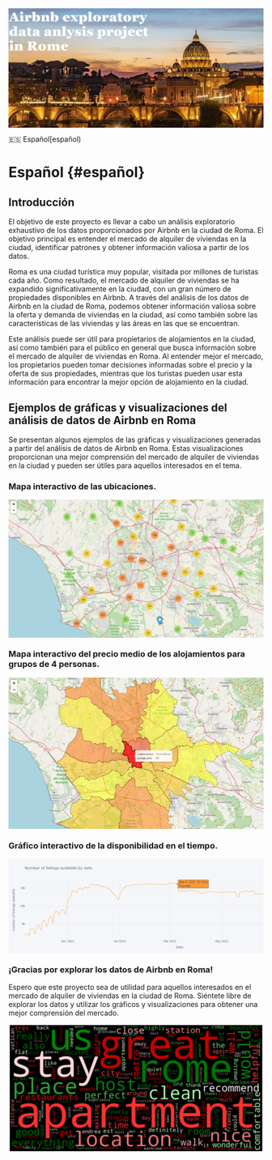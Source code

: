 <img src="image/front_page.PNG" style="display: block; margin: auto;">

:es:
Español[español)

# Español {#español}

## Introducción

El objetivo de este proyecto es llevar a cabo un análisis exploratorio exhaustivo de los datos proporcionados por Airbnb en la ciudad de Roma. El objetivo principal es entender el mercado de alquiler de viviendas en la ciudad, identificar patrones y obtener información valiosa a partir de los datos.

Roma es una ciudad turística muy popular, visitada por millones de turistas cada año. Como resultado, el mercado de alquiler de viviendas se ha expandido significativamente en la ciudad, con un gran número de propiedades disponibles en Airbnb. A través del análisis de los datos de Airbnb en la ciudad de Roma, podemos obtener información valiosa sobre la oferta y demanda de viviendas en la ciudad, así como también sobre las características de las viviendas y las áreas en las que se encuentran.

Este análisis puede ser útil para propietarios de alojamientos en la ciudad, así como también para el público en general que busca información sobre el mercado de alquiler de viviendas en Roma. Al entender mejor el mercado, los propietarios pueden tomar decisiones informadas sobre el precio y la oferta de sus propiedades, mientras que los turistas pueden usar esta información para encontrar la mejor opción de alojamiento en la ciudad.

## Ejemplos de gráficas y visualizaciones del análisis de datos de Airbnb en Roma

Se presentan algunos ejemplos de las gráficas y visualizaciones generadas a partir del análisis de datos de Airbnb en Roma. Estas visualizaciones proporcionan una mejor comprensión del mercado de alquiler de viviendas en la ciudad y pueden ser útiles para aquellos interesados en el tema.

### Mapa interactivo de las ubicaciones.

<img src="image/map_rome1.PNG" style="display: block; margin: auto;">

### Mapa interactivo del precio medio de los alojamientos para grupos de 4 personas.

<img src="image/map_rome3.PNG" style="display: block; margin: auto;">

### Gráfico interactivo de la disponibilidad en el tiempo.

<img src="image/available_date.PNG" style="display: block; margin: auto;">

### ¡Gracias por explorar los datos de Airbnb en Roma!

Espero que este proyecto sea de utilidad para aquellos interesados en el mercado de alquiler de viviendas en la ciudad de Roma. Siéntete libre de explorar los datos y utilizar los gráficos y visualizaciones para obtener una mejor comprensión del mercado.

<img src="image/worldcloud_rome.PNG" style="display: block; margin: auto;">


